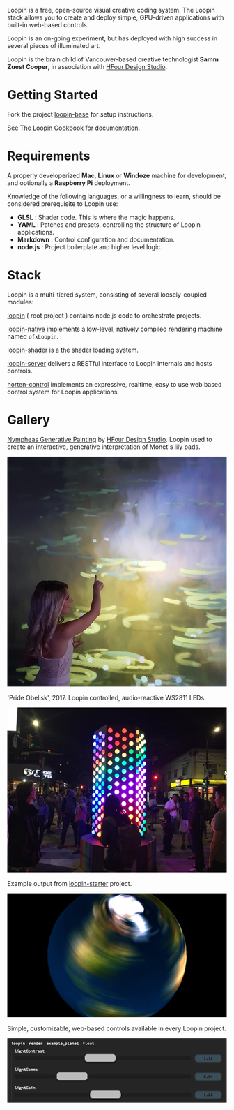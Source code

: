 Loopin is a free, open-source visual creative coding system. The Loopin stack allows you to create and deploy simple, GPU-driven applications with built-in web-based controls.

Loopin is an on-going experiment, but has deployed with high success in several pieces of illuminated art.

Loopin is the brain child of Vancouver-based creative technologist **Samm Zuest Cooper**, in association with [HFour Design Studio](http://hfour.ca/).

# Getting Started

Fork the project [loopin-base](https://github.com/koopero/loopin-base) for setup instructions.

See [The Loopin Cookbook](https://github.com/koopero/loopin-base/blob/master/COOKBOOK.md) for documentation.

# Requirements

A properly developerized **Mac**, **Linux** or **Windoze** machine for development, and optionally a **Raspberry Pi** deployment. 

Knowledge of the following languages, or a willingness to learn, should be considered prerequisite to Loopin use:

- **GLSL** : Shader code. This is where the magic happens.
- **YAML** : Patches and presets, controlling the structure of Loopin applications.
- **Markdown** : Control configuration and documentation.  
- **node.js** : Project boilerplate and higher level logic.

# Stack

Loopin is a multi-tiered system, consisting of several loosely-coupled modules:

[loopin](https://github.com/koopero/loopin) ( root project ) contains node.js code to orchestrate projects.

[loopin-native](https://github.com/koopero/loopin-native) implements a low-level, natively compiled rendering machine named `ofxLoopin`.

[loopin-shader](https://github.com/koopero/loopin-shader) is a the shader loading system.

[loopin-server](https://github.com/koopero/loopin-server) delivers a RESTful interface to Loopin internals and hosts controls.

[horten-control](https://github.com/koopero/horten-control) implements an expressive, realtime, easy to use web based control system for Loopin applications.  


# Gallery

[Nympheas Generative Painting](http://hfour.ca/portfolio-item/nympheas-generative-painting/) by [HFour Design Studio](http://hfour.ca/). Loopin used to create an interactive, generative interpretation of Monet's lily pads.

![Monet](gallery/monet.jpg)

'Pride Obelisk', 2017. Loopin controlled, audio-reactive WS2811 LEDs.

![Pride Obelisk 2017](gallery/obelisk.jpg)

Example output from [loopin-starter](https://github.com/koopero/loopin-starter) project.

![loopin-starter sample](gallery/starter.jpg)

Simple, customizable, web-based controls available in every Loopin project.

![Controls example](gallery/controls.png)

